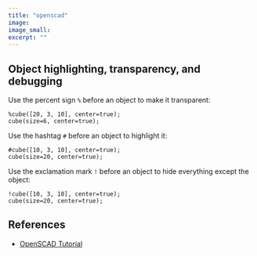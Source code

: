 ```yaml
---
title: "openscad"
image:
image_small:
excerpt: ""
---
```


## Object highlighting, transparency, and debugging

Use the percent sign `%` before an object to make it transparent:

```
%cube([20, 3, 10], center=true);
cube(size=6, center=true);
```

Use the hashtag `#` before an object to highlight it:

```
#cube([10, 3, 10], center=true);
cube(size=20, center=true);
```

Use the exclamation mark `!` before an object to hide everything except the object:

```
!cube([10, 3, 10], center=true);
cube(size=20, center=true);
```

## References

- [OpenSCAD Tutorial](https://www.youtube.com/watch?v=zZJvq4ke3_Y)
